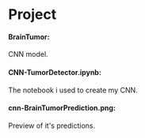 
# Project
#### BrainTumor:
CNN model.

#### CNN-TumorDetector.ipynb:
The notebook i used to create my CNN.

#### cnn-BrainTumorPrediction.png:
Preview of it's predictions.
